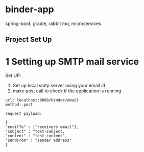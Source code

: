 # binder-app
spring-boot, gradle, rabbit mq, microservices

## Project Set Up

# 1 Setting up SMTP mail service 

Set UP:
1. Set up local smtp server using your email id 
2. make post call to check if the application is running 
```
url: localhost:8080/binder/email
method: post

request payload:

{
"emailTo" : ["receivers email"],
"subject" : "test-subject,
"content" : "test-content",
"sendFrom" : "sender address"
}
```
